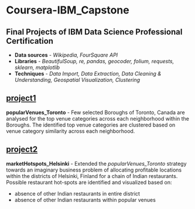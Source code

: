 # Coursera-IBM_Capstone
## Final Projects of IBM Data Science Professional Certification 
* **Data sources** - *Wikipedia, FourSquare API*
* **Libraries** - *BeautifulSoup, re, pandas, geocoder, folium, requests, sklearn, matplotlib*
* **Techniques** - *Data Import, Data Extraction, Data Cleaning & Understanding, Geospatial Visualization, Clustering*

## [project1](code/project1/popularVenues_Toronto.ipynb)
 **popularVenues_Toronto** - Few selected Boroughs of Toronto, Canada are analysed for the top venue categories across each neighborhood within the Boroughs. The identified top venue categories are clustered based on venue category similarity across each neighborhood.

## [project2](code/project2/popularVenues_Toronto.ipynb)
**marketHotspots_Helsinki** - Extended the *popularVenues_Toronto* strategy towards an imaginary business problem of allocating profitable locations within the districts of Helsinki, Finland for a chain of Indian restaurants. Possible restaurant hot-spots are identified and visualized based on:
* absence of other Indian restaurants in entire district
* absence of other Indian restaurants within popular venues
